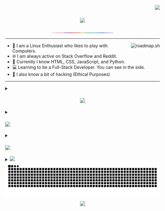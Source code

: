 <a href="https://visitcountpro.netlify.app"><p align="right"><img src="https://visitcountpro.netlify.app/api?id=MuntasirSZN&label=Profile%20Views&color=0&icon=1&pretty=true"></p></a>

<h3 align="center"><img src="https://readme-typing-svg.herokuapp.com/?lines=Hi+There!👋;I+Am+Muntasir;A+Linux+Enthusiast🐧;A+Nature+Lover🌱;&font=Poppins&center=true"></h3>

<p align="center">
  <img src="https://github.com/MuntasirSZN/MuntasirSZN/blob/master/macchiato.png?raw=true" width="200" />
</p>

---

> <a href="https://roadmap.sh"><img src="https://roadmap.sh/card/wide/672a1e1331d65c235dcdb2e3?variant=dark&roadmaps=linux%2Creact%2Cfull-stack%2Crust" alt="roadmap.sh" align="right"/></a>

- 🌱 I am a Linux Enthusiast who likes to play with Computers.
- 🌐 I am always active on Stack Overflow and Reddit.
- 💽 Currently I know HTML, CSS, JavaScript, and Python.
- 💻 Learning to be a Full-Stack Developer. You can see in the side.
- 🔨 I also know a bit of hacking (Ethical Purposes)

---

<details>
<summary><h3 align="center"><img src="https://readme-typing-svg.herokuapp.com/?lines=📊My+Statistics;&font=Poppins"></h3></summary>

<p align="center"><img src="https://github-readme-streak-stats.herokuapp.com/?user=MuntasirSZN&theme=tokyonight&hide_border=true"/></p>
<p align="center"><img src="https://github-readme-stats.vercel.app/api/?username=MuntasirSZN&show_icons=true&include_all_commits=true&theme=tokyonight&hide_border=true&rank_icon=github"/></p>
<p align="center"><img src="http://github-profile-summary-cards.vercel.app/api/cards/profile-details?username=MuntasirSZN&theme=tokyonight"/></p>
<p align="center"><img src="https://github-readme-activity-graph.vercel.app/graph?username=MuntasirSZN&theme=tokyo-night&hide_border=true"/></p>

</details>

<details>
<summary><h3 align="left"><img src="https://readme-typing-svg.herokuapp.com/?lines=🌐+Socials;&font=Poppins"></h3></summary>

<p>
  <a href="https://discord.com/users/1188396605125165126"><img src="https://go-skill-icons.vercel.app/api/icons?i=discord" alt="Discord"></a>
  <a href="https://stackoverflow.com/users/27158232"><img src="https://go-skill-icons.vercel.app/api/icons?i=stackoverflow" alt="Stack Overflow"></a>
  <a href="https://x.com/muntasirszn"><img src="https://go-skill-icons.vercel.app/api/icons?i=x" alt="X"></a>
  <a href="https://www.reddit.com/user/Cute_Elevator2547/"><img src="https://go-skill-icons.vercel.app/api/icons?i=reddit" alt="Reddit"/></a>
  <a href="https://app.daily.dev/muntasirmahmud95"><img src="https://go-skill-icons.vercel.app/api/icons?i=dailydev" /></a>
</p>

</details>

<details>
  <summary><h3 align="left"><img src="https://readme-typing-svg.herokuapp.com/?lines=💻+Frameworks,+Libraries+And+Tools;💻+That+I+Use+Everyday;&font=Poppins"></h3></summary>

  <p align="center">
    <a href="https://zen-browser.app"><img src="https://go-skill-icons.vercel.app/api/icons?i=zen" alt="Zen"></a>
    <a href="https://neovim.io"><img src="https://go-skill-icons.vercel.app/api/icons?i=neovim" alt="Neovim"></a>
    <a href="https://zed.dev"><img src="https://go-skill-icons.vercel.app/api/icons?i=zed" alt="Zed"></a>
    <a href="https://vscode.dev/"><img src="https://go-skill-icons.vercel.app/api/icons?i=vscode" alt="Vscode"></a>
    <a href="https://github.com/tmux/tmux"><img src="https://go-skill-icons.vercel.app/api/icons?i=tmux" alt="Tmux"></a>
    <a href="https://archlinux.org"><img src="https://go-skill-icons.vercel.app/api/icons?i=arch" alt="Arch"></a>
    <a href="https://hyprland.org"><img src="https://go-skill-icons.vercel.app/api/icons?i=hyprland" alt="Hyprland"></a>
    <a href="https://sw.kovidgoyal.net/kitty/"><img src="https://go-skill-icons.vercel.app/api/icons?i=kitty" alt="Kitty"></a>
    <a href="https://doc.rust-lang.org/stable/book/"><img src="https://go-skill-icons.vercel.app/api/icons?i=rust" alt="Rust"></a>
    <a href="https://www.lua.org"><img src="https://go-skill-icons.vercel.app/api/icons?i=lua" alt="Lua"></a>
    <a href="https://developer.mozilla.org/en-US/docs/Web/CSS"><img src="https://go-skill-icons.vercel.app/api/icons?i=css" alt="CSS"></a>
    <a href="https://tailwindcss.com/docs"><img src="https://go-skill-icons.vercel.app/api/icons?i=tailwind" alt="TailwindCSS"></a>
    <a href="https://developer.mozilla.org/en-US/docs/Web/HTML"><img src="https://go-skill-icons.vercel.app/api/icons?i=html" alt="HTML5"></a>
    <a href="https://developer.mozilla.org/en-US/docs/Web/JavaScript"><img src="https://go-skill-icons.vercel.app/api/icons?i=js" alt="JavaScript"></a>
    <a href="https://www.typescriptlang.org/docs/"><img src="https://go-skill-icons.vercel.app/api/icons?i=ts" alt="TypeScript"></a>
    <a href="https://reactjs.org/docs/getting-started.html"><img src="https://go-skill-icons.vercel.app/api/icons?i=react" alt="React"></a>
    <a href="https://tanstack.com/query/v3/"><img src="https://go-skill-icons.vercel.app/api/icons?i=reactquery" alt="React Query"/></a>
    <a href="https://threejs.org/"><img src="https://go-skill-icons.vercel.app/api/icons?i=threejs" alt="Three.js"/></a>
    <a href="https://arcjet.com/"><img src="https://go-skill-icons.vercel.app/api/icons?i=arcjet" alt="Arcjet"/></a>
    <a href="https://trpc.io/"><img src="https://go-skill-icons.vercel.app/api/icons?i=trpc" alt="Trpc"/></a>
    <a href="https://commonmark.org/docs/"><img src="https://go-skill-icons.vercel.app/api/icons?i=markdown" alt="Markdown"></a>
    <a href="https://learn.microsoft.com/en-us/powershell/scripting/overview"><img src="https://go-skill-icons.vercel.app/api/icons?i=powershell" alt="PowerShell"></a>
    <a href="https://docs.python.org/3/"><img src="https://go-skill-icons.vercel.app/api/icons?i=python" alt="Python"></a>
    <a href="https://www.gnu.org/software/bash/manual/bash.html"><img src="https://go-skill-icons.vercel.app/api/icons?i=bash" alt="bash"></a>
    <a href="https://aws.amazon.com/documentation/"><img src="https://go-skill-icons.vercel.app/api/icons?i=aws" alt="AWS"></a>
    <a href="https://learn.microsoft.com/en-us/azure/"><img src="https://go-skill-icons.vercel.app/api/icons?i=azure" alt="Azure"></a>
    <a href="https://cloud.google.com/docs"><img src="https://go-skill-icons.vercel.app/api/icons?i=gcp" alt="Google Cloud"></a>
    <a href="https://googleanalytics.com"><img src="https://go-skill-icons.vercel.app/api/icons?i=googleanalytics" alt="Google Analytics"/></a>
    <a href="https://developers.cloudflare.com/"><img src="https://go-skill-icons.vercel.app/api/icons?i=cloudflare" alt="Cloudflare"></a>
    <a href="https://devcenter.heroku.com/articles"><img src="https://go-skill-icons.vercel.app/api/icons?i=heroku" alt="Heroku"></a>
    <a href="https://github.com"><img src="https://go-skill-icons.vercel.app/api/icons?i=github" alt="Github"></a>
    <a href="https://github.com"><img src="https://go-skill-icons.vercel.app/api/icons?i=githubpages" alt="Github Pages"></a>
    <a href="https://github.com"><img src="https://go-skill-icons.vercel.app/api/icons?i=githubactions" alt="Github Actions"></a>
    <a href="https://github.com"><img src="https://go-skill-icons.vercel.app/api/icons?i=githubcopilot" alt="Github Copilot"></a>
    <a href="https://vim.org"><img src="https://go-skill-icons.vercel.app/api/icons?i=vim" alt="Vim"></a>
    <a href="https://datadoghq.com"><img src="https://go-skill-icons.vercel.app/api/icons?i=datadog" alt="Datadog"></a>
    <a href="https://git-scm.com/"><img src="https://go-skill-icons.vercel.app/api/icons?i=git" alt="Git"></a>
    <a href="https://vercel.com/docs"><img src="https://go-skill-icons.vercel.app/api/icons?i=vercel" alt="Vercel"></a>
    <a href="https://netlify.com/"><img src="https://go-skill-icons.vercel.app/api/icons?i=netlify" alt="Netlify"></a>
    <a href="https://vite.dev/"><img src="https://go-skill-icons.vercel.app/api/icons?i=vite" alt="Vite"></a>
    <a href="https://docs.astro.build/"><img src="https://go-skill-icons.vercel.app/api/icons?i=astro" alt="Astro"></a>
    <a href="https://nextjs.org/docs"><img src="https://go-skill-icons.vercel.app/api/icons?i=nextjs" alt="Next.js"></a>
    <a href="https://expressjs.com/en/api.html"><img src="https://go-skill-icons.vercel.app/api/icons?i=express" alt="Express.js"></a>
    <a href="https://hono.dev/docs"><img src="https://go-skill-icons.vercel.app/api/icons?i=hono" alt="Hono"></a>
    <a href="https://learning.postman.com/docs/"><img src="https://go-skill-icons.vercel.app/api/icons?i=postman" alt="Postman"></a>
    <a href="https://docs.npmjs.com/"><img src="https://go-skill-icons.vercel.app/api/icons?i=npm" alt="NPM"></a>
    <a href="https://nodejs.org/api/"><img src="https://go-skill-icons.vercel.app/api/icons?i=nodejs" alt="NodeJS"></a>
    <a href="https://pnpm.io/docs"><img src="https://go-skill-icons.vercel.app/api/icons?i=pnpm" alt="PNPM"></a>
    <a href="https://yarnpkg.com/docs"><img src="https://go-skill-icons.vercel.app/api/icons?i=yarn" alt="Yarn"></a>
    <a href="https://bun.sh/docs"><img src="https://go-skill-icons.vercel.app/api/icons?i=bun" alt="Bun"></a>
    <a href="https://vitest.dev"><img src="https://go-skill-icons.vercel.app/api/icons?i=vitest" alt="Vitest"></a>
    <a href="https://playwright.dev"><img src="https://go-skill-icons.vercel.app/api/icons?i=playwright" alt="Playwright"></a>
    <a href="https://jestjs.io"><img src="https://go-skill-icons.vercel.app/api/icons?i=jest" alt="Jest"></a>
    <a href="https://deno.land/manual"><img src="https://go-skill-icons.vercel.app/api/icons?i=deno" alt="Deno"></a>
    <a href="https://nginx.org/en/docs/"><img src="https://go-skill-icons.vercel.app/api/icons?i=nginx" alt="Nginx"></a>
    <a href="https://docs.mongodb.com/"><img src="https://go-skill-icons.vercel.app/api/icons?i=mongodb" alt="MongoDB"></a>
    <a href="https://www.postgresql.org/docs/"><img src="https://go-skill-icons.vercel.app/api/icons?i=postgres" alt="Postgres"></a>
    <a href="https://www.sqlite.org/docs.html"><img src="https://go-skill-icons.vercel.app/api/icons?i=sqlite" alt="SQLite"></a>
    <a href="https://docs.turso.tech/libsql"><img src="https://go-skill-icons.vercel.app/api/icons?i=libsql" alt="LibSQL"></a>
    <a href="https://redis.io/docs"><img src="https://go-skill-icons.vercel.app/api/icons?i=redis" alt="Redis"></a>
    <a href="https://prisma.io"><img src="https://go-skill-icons.vercel.app/api/icons?i=prisma" alt="Prisma"></a>
    <a href="https://orm.drizzle.team"><img src="https://go-skill-icons.vercel.app/api/icons?i=drizzle" alt="Drizzle"></a> 
    <a href="https://www.docker.com"><img src="https://go-skill-icons.vercel.app/api/icons?i=docker" alt="Docker"></a>
    <a href="https://helpx.adobe.com/acrobat/reader.html"><img src="https://go-skill-icons.vercel.app/api/icons?i=acrobat" alt="Adobe Acrobat Reader"></a>
    <a href="https://helpx.adobe.com/illustrator/documentation.html"><img src="https://go-skill-icons.vercel.app/api/icons?i=illustrator" alt="Adobe Illustrator"></a>
    <a href="https://helpx.adobe.com/photoshop/documentation.html"><img src="https://go-skill-icons.vercel.app/api/icons?i=photoshop" alt="Adobe Photoshop"></a>
    <a href="https://helpx.adobe.com/premiere-pro/user-guide.html"><img src="https://go-skill-icons.vercel.app/api/icons?i=premiere" alt="Adobe Premier Pro"/></a>
    <a href="https://help.figma.com/"><img src="https://go-skill-icons.vercel.app/api/icons?i=figma" alt="Figma"></a>
  </p>

</details>

<details>

<summary><img src="https://readme-typing-svg.herokuapp.com/?lines=⚡+Recent+Activity;&font=Poppins"></summary>

<!--START_SECTION:activity-->
1. 🎉 Merged PR [#333](https://github.com/cordx56/rustowl/pull/333) in [cordx56/rustowl](https://github.com/cordx56/rustowl)
2. ❌ Closed PR [#331](https://github.com/cordx56/rustowl/pull/331) in [cordx56/rustowl](https://github.com/cordx56/rustowl)
3. 🗣 Commented on [#331](https://github.com/cordx56/rustowl/pull/331#issuecomment-3069005475) in [cordx56/rustowl](https://github.com/cordx56/rustowl)
4. 🎉 Merged PR [#332](https://github.com/cordx56/rustowl/pull/332) in [cordx56/rustowl](https://github.com/cordx56/rustowl)
5. 🗣 Commented on [#331](https://github.com/cordx56/rustowl/pull/331#issuecomment-3069000343) in [cordx56/rustowl](https://github.com/cordx56/rustowl)
<!--END_SECTION:activity-->

</details>

<img src="https://raw.githubusercontent.com/MuntasirSZN/MuntasirSZN/refs/heads/output/github-contribution-grid-snake.svg">

<p align="center"><img src="https://readme-typing-svg.herokuapp.com/?lines=Thanks+For+Visiting+💖;&font=Poppins&center=true"></p>
